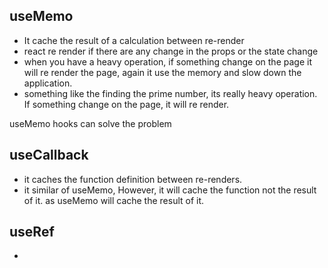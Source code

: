 ## useMemo

- It cache the result of a calculation between re-render
- react re render if there are any change in the props or the state change
- when you have a heavy operation, if something change on the page it will re render the page, again it use the memory and slow down the application.
- something like the finding the prime number, its really heavy operation. If something change on the page, it will re render.

useMemo hooks can solve the problem

## useCallback

- it caches the function definition between re-renders.
- it similar of useMemo, However, it will cache the function not the result of it. as useMemo will cache the result of it.

## useRef

-
